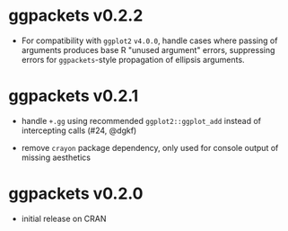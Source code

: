 # ggpackets v0.2.2

* For compatibility with `ggplot2` `v4.0.0`, handle cases where passing of
  arguments produces base R "unused argument" errors, suppressing errors for
  `ggpackets`-style propagation of ellipsis arguments.

# ggpackets v0.2.1

* handle `+.gg` using recommended `ggplot2::ggplot_add` instead of intercepting
  calls (#24, @dgkf)

* remove `crayon` package dependency, only used for console output of missing
  aesthetics

# ggpackets v0.2.0

* initial release on CRAN
